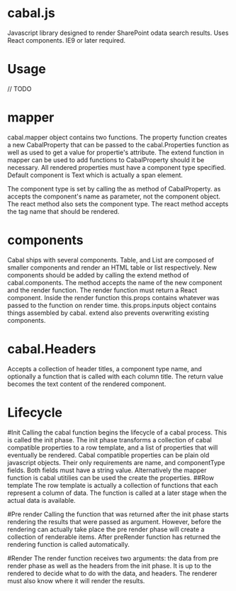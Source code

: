 cabal.js
========
Javascript library designed to render SharePoint odata search results. Uses React components. IE9 or later required.

Usage
=====
// TODO

mapper
======
cabal.mapper object contains two functions. The property function creates a new CabalProperty that can be passed to the cabal.Properties function as well as used to get a value for propertie's attribute. The extend function in mapper can be used to add functions to CabalProperty should it be necessary. All rendered properties must have a component type specified. Default component is Text which is actually a span element.

The component type is set by calling the as method of CabalProperty. as accepts the component's name as parameter, not the component object. The react method also sets the component type. The react method accepts the tag name that should be rendered.

components
==========
Cabal ships with several components. Table, and List are composed of smaller components and render an HTML table or list respectively. New components should be added by calling the extend method of cabal.components. The method accepts the name of the new component and the render function. The render function must return a React component. Inside the render function this.props contains whatever was passed to the function on render time. this.props.inputs object contains things assembled by cabal. extend also prevents overwriting existing components.

cabal.Headers
=============
Accepts a collection of header titles, a component type name, and optionally a function that is called with each column title. The return value becomes the text content of the rendered component.

Lifecycle
=========
#Init
Calling the cabal function begins the lifecycle of a cabal process. This is called the init phase. The init phase transforms a collection of cabal compatible properties to a row template, and a list of properties that will eventually be rendered. Cabal compatible properties can be plain old javascript objects. Their only requirements are name, and componentType fields. Both fields must have a string value. Alternatively the mapper function is cabal utitilies can be used the create the properties.
##Row template
The row template is actually a collection of functions that each represent a column of data. The function is called at a later stage when the actual data is available.

#Pre render
Calling the function that was returned after the init phase starts rendering the results that were passed as argument. However, before the rendering can actually take place the pre render phase will create a collection of renderable items. After preRender function has returned the rendering function is called automatically.

#Render
The render function receives two arguments: the data from pre render phase as well as the headers from the init phase. It is up to the rendered to decide what to do with the data, and headers. The renderer must also know where it will render the results.
